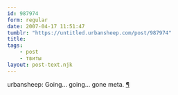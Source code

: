 ```yaml
---
id: 987974
form: regular
date: 2007-04-17 11:51:47
tumblr: "https://untitled.urbansheep.com/post/987974"
title:
tags:
    - post
    - твиты
layout: post-text.njk
---
```


<p>urbansheep: Going&hellip; going&hellip; gone meta. <a href="http://twitter.com/urbansheep/statuses/30767481">¶</a></p>

